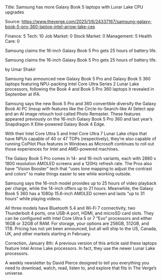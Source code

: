 Title: Samsung has more Galaxy Book 5 laptops with Lunar Lake CPU upgrades

Source: https://www.theverge.com/2025/1/6/24337167/samsung-galaxy-book-5-pro-360-laptop-intel-arrow-lake-ces

Finance: 5
Tech: 10
Job Market: 0
Stock Market: 0
Management: 5
Health Care: 0

Samsung claims the 16-inch Galaxy Book 5 Pro gets 25 hours of battery life.

Samsung claims the 16-inch Galaxy Book 5 Pro gets 25 hours of battery life.

by  Umar Shakir

Samsung has announced new Galaxy Book 5 Pro and Galaxy Book 5 360 laptops featuring NPU-packing Intel Core Ultra Series 2 Lunar Lake processors, following the Book 4 and Book 5 Pro 360 laptops it revealed in September at IFA.

Samsung says the new Book 5 Pro and 360 convertible diversify the Galaxy Book AI PC lineup with features like the Circle-to-Search-like AI Select app and an AI image retouch tool called Photo Remaster. These features appeared previously on the 16-inch Galaxy Book 5 Pro 360 and last year’s Snapdragon X Elite-powered Galaxy Book 4 Edge.

With their Intel Core Ultra 5 and Intel Core Ultra 7 Lunar Lake chips that have NPUs capable of 40 or 47 TOPs (respectively), they’re also capable of running CoPilot Plus features in Windows as Microsoft continues to roll out those experiences for Intel and AMD-powered machines.

The Galaxy Book 5 Pro comes in 14- and 16-inch variants, each with 2880 x 1800 resolution AMOLED screens and a 120Hz refresh rate. The Pros also have “Vision Booster” tech that “uses tone mapping to adjust the contrast and colors” to make things easier to see while working outside.

Samsung says the 16-inch model provides up to 25 hours of video playback per charge, while the 14-inch offers up to 21 hours. Meanwhile, the Galaxy Book 5 360 has a 1080p 15.6-inch AMOLED screen and lasts “up to 31 hours” while playing videos.

All three models have Bluetooth 5.4 and Wi-Fi 7 connectivity, two Thunderbolt 4 ports, one USB-A port, HDMI, and microSD card slots. They can be configured with Intel Core Ultra 5 or 7 “Evo” processors and either 16GB or 32GB of RAM. For storage, your options are 256GB, 512GB, and 1TB. Pricing has not yet been announced, but all will ship to the US, Canada, UK, and other markets starting in February.

Correction, January 8th: A previous version of this article said these laptops feature Intel Arrow Lake processors. In fact, they use the newer Lunar Lake processors.

A weekly newsletter by David Pierce designed to tell you everything you need to download, watch, read, listen to, and explore that fits in The Verge’s universe.
